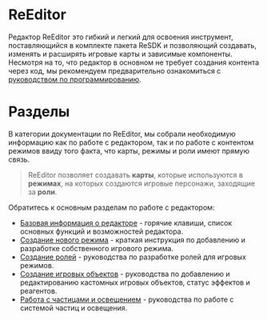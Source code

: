 # ReEditor

Редактор ReEditor это гибкий и легкий для освоения инструмент, поставляющийся в комплекте пакета ReSDK и позволяющий создавать, изменять и расширять игровые карты и зависимые компоненты.
Несмотря на то, что редактор в основном не требует создания контента через код, мы рекомендуем предварительно ознакомиться с [руководством по программированию](../ScriptingGuides/README.md).

# Разделы
В категории документации по ReEditor, мы собрали необходимую информацию как по работе с редактором, так и по работе с контентом режимов ввиду того факта, что карты, режимы и роли имеют прямую связь.

> ReEditor позволяет создавать **карты**, которые используются в **режимах**, на которых создаются игровые персонажи, заходящие за **роли**.

Обратитесь к основным разделам по работе с редактором:
* [Базовая информация о редакторе](Editor_basics.md) - горячие клавиши, список основных функций и возможностей редактора.
* [Создание нового режима](Editor_newgamemode.md) - краткая инструкция по добавлению и разработке собственного игрового режима.
* [Создание ролей](Editor_roles.md) - руководства по разработке ролей для игровых режимов.
* [Создание игровых объектов](Editor_gameobjects.md) - руководства по добавлению и редактированию кастомных игровых объектов, статус эффектов и реагентов.
* [Работа с частицами и освещением](Editor_emitters.md) - руководства по работе с системой частиц и освещения.
